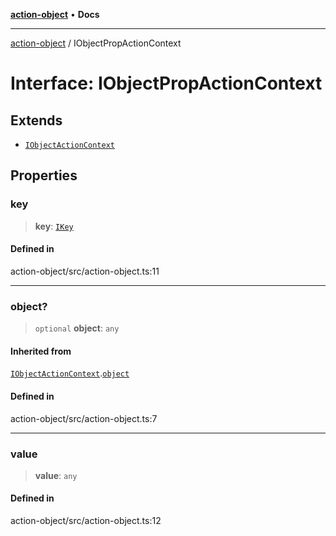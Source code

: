 [**action-object**](../README.md) • **Docs**

***

[action-object](../globals.md) / IObjectPropActionContext

# Interface: IObjectPropActionContext

## Extends

- [`IObjectActionContext`](IObjectActionContext.md)

## Properties

### key

> **key**: [`IKey`](../type-aliases/IKey.md)

#### Defined in

action-object/src/action-object.ts:11

***

### object?

> `optional` **object**: `any`

#### Inherited from

[`IObjectActionContext`](IObjectActionContext.md).[`object`](IObjectActionContext.md#object)

#### Defined in

action-object/src/action-object.ts:7

***

### value

> **value**: `any`

#### Defined in

action-object/src/action-object.ts:12

